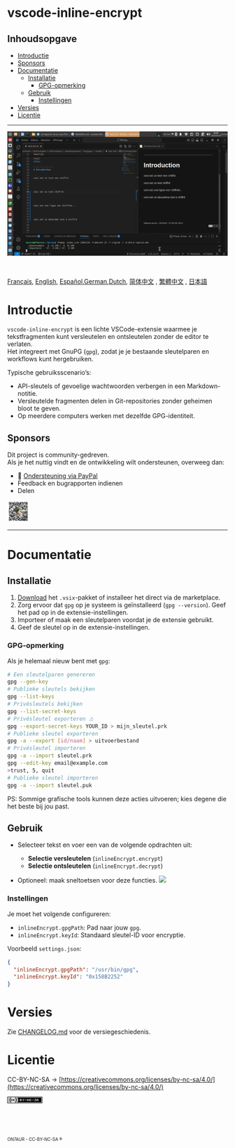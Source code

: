 vscode-inline-encrypt
==========

## Inhoudsopgave
- [Introductie](#introductie)  
- [Sponsors](#sponsors)  
- [Documentatie](#documentatie)
  - [Installatie](#installatie)
    - [GPG-opmerking](#gpg-opmerking)
  - [Gebruik](#gebruik)
    - [Instellingen](#instellingen)
- [Versies](#versies)
- [Licentie](README.md#licentie)

---

![demo](../assets/capture.gif)

&nbsp;

[Français](README.FR.md), [English](../README.md), [Español](README.ES.md),[German](README.DE.md),[Dutch](README.NL.md), [简体中文](README.CN.md) , [繁體中文](README.TW.md) , [日本語](README.JP.md)


# Introductie
`vscode-inline-encrypt` is een lichte VSCode-extensie waarmee je tekstfragmenten kunt versleutelen en ontsleutelen zonder de editor te verlaten.  
Het integreert met GnuPG (`gpg`), zodat je je bestaande sleutelparen en workflows kunt hergebruiken.

Typische gebruiksscenario’s:

- API-sleutels of gevoelige wachtwoorden verbergen in een Markdown-notitie.  
- Versleutelde fragmenten delen in Git-repositories zonder geheimen bloot te geven.  
- Op meerdere computers werken met dezelfde GPG-identiteit.  


## Sponsors
Dit project is community-gedreven.  
Als je het nuttig vindt en de ontwikkeling wilt ondersteunen, overweeg dan:  
-  :beers: [Ondersteuning via PayPal](https://www.paypal.com/donate/?hosted_button_id=59CQFU7TNSWP2)  
-  Feedback en bugrapporten indienen  
-  Delen  

[<img src="../assets/don_paypal.png" width="50"/>](../assets/don_paypal.png)  


---

# Documentatie

## Installatie

1. [Download](https://github.com/extenebrisadlucem/vscode-inline-encrypt/releases) het `.vsix`-pakket of installeer het direct via de marketplace.  
2. Zorg ervoor dat `gpg` op je systeem is geïnstalleerd (`gpg --version`). Geef het pad op in de extensie-instellingen.  
3. Importeer of maak een sleutelparen voordat je de extensie gebruikt.  
4. Geef de sleutel op in de extensie-instellingen.  

### GPG-opmerking
Als je helemaal nieuw bent met `gpg`:  
```bash
# Een sleutelparen genereren
gpg --gen-key  
# Publieke sleutels bekijken
gpg --list-keys  
# Privésleutels bekijken
gpg --list-secret-keys 
# Privésleutel exporteren ⚠
gpg --export-secret-keys YOUR_ID > mijn_sleutel.prk
# Publieke sleutel exporteren
gpg -a --export [id/naam] > uitvoerbestand
# Privésleutel importeren
gpg -a --import sleutel.prk
gpg --edit-key email@example.com
>trust, 5, quit
# Publieke sleutel importeren
gpg -a --import sleutel.puk
````

PS: Sommige grafische tools kunnen deze acties uitvoeren; kies degene die het beste bij jou past.

## Gebruik

* Selecteer tekst en voer een van de volgende opdrachten uit:

  * **Selectie versleutelen** (`inlineEncrypt.encrypt`)
  * **Selectie ontsleutelen** (`inlineEncrypt.decrypt`)
* Optioneel: maak sneltoetsen voor deze functies.
  ![](assets/key_shortcut.jpg)

### Instellingen

Je moet het volgende configureren:

* `inlineEncrypt.gpgPath`: Pad naar jouw `gpg`.
* `inlineEncrypt.keyId`: Standaard sleutel-ID voor encryptie.

Voorbeeld `settings.json`:

```json
{
  "inlineEncrypt.gpgPath": "/usr/bin/gpg",
  "inlineEncrypt.keyId": "0x158B2252"
}
```

# Versies

Zie [CHANGELOG.md](changelog.md) voor de versiegeschiedenis.

# Licentie

CC-BY-NC-SA -> [https://creativecommons.org/licenses/by-nc-sa/4.0/](https://creativecommons.org/licenses/by-nc-sa/4.0/)

<a rel="license" href="http://creativecommons.org/licenses/by-nc-sa/4.0/">
<img alt="Creative Commons Licentie" style="border-width:0" src="../assets/Cc-by-nc-sa_icon.png" /></a>

<br><br><br> <sub><small>ON7AUR - CC-BY-NC-SA ®</small></sub>


